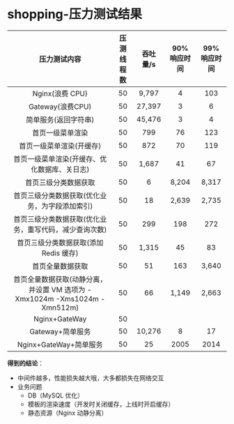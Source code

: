 # shopping-压力测试结果



|                         压力测试内容                         | 压测线程数 | 吞吐量/s | 90% 响应时间 | 99% 响应时间 |
| :----------------------------------------------------------: | :--------: | :------: | :----------: | :----------: |
|                       Nginx(浪费 CPU)                        |     50     |  9,797   |      4       |     103      |
|                       Gateway(浪费CPU)                       |     50     |  27,397  |      3       |      6       |
|                     简单服务(返回字符串)                     |     50     |  45,476  |      3       |      4       |
|                       首页一级菜单渲染                       |     50     |   799    |      76      |     123      |
|                   首页一级菜单渲染(开缓存)                   |     50     |   872    |      70      |     119      |
|         首页一级菜单渲染(开缓存、优化数据库、关日志)         |     50     |  1,687   |      41      |      67      |
|                     首页三级分类数据获取                     |     50     |    6     |    8,204     |    8,317     |
|        首页三级分类数据获取(优化业务，为字段添加索引)        |     50     |    18    |    2,639     |    2,735     |
|    首页三级分类数据获取(优化业务，重写代码，减少查询次数)    |     50     |   299    |     198      |     272      |
|            首页三级分类数据获取(添加 Redis 缓存)             |     50     |  1,315   |      45      |      83      |
|                       首页全量数据获取                       |     50     |    51    |     163      |    3,640     |
| 首页全量数据获取(动静分离，并设置 VM 选项为 -Xmx1024m -Xms1024m -Xmn512m) |     50     |    66    |    1,149     |    2,663     |
|                        Nginx+GateWay                         |     50     |          |              |              |
|                       Gateway+简单服务                       |     50     |  10,276  |      8       |      17      |
|                    Nginx+GateWay+简单服务                    |     50     |    25    |     2005     |     2014     |

**得到的结论**：

* 中间件越多，性能损失越大哦，大多都损失在网络交互
* 业务问题
  * DB（MySQL 优化）
  * 模板的渲染速度（开发时关闭缓存，上线时开启缓存）
  * 静态资源（Nginx 动静分离）